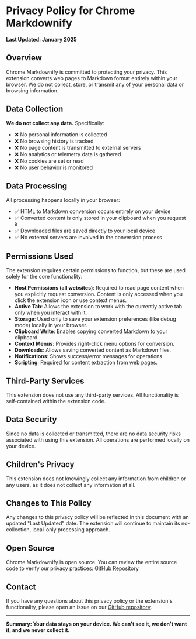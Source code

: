 # Privacy Policy for Chrome Markdownify

**Last Updated: January 2025**

## Overview

Chrome Markdownify is committed to protecting your privacy. This extension converts web pages to Markdown format entirely within your browser. We do not collect, store, or transmit any of your personal data or browsing information.

## Data Collection

**We do not collect any data.** Specifically:

- ❌ No personal information is collected
- ❌ No browsing history is tracked
- ❌ No page content is transmitted to external servers
- ❌ No analytics or telemetry data is gathered
- ❌ No cookies are set or read
- ❌ No user behavior is monitored

## Data Processing

All processing happens locally in your browser:

- ✅ HTML to Markdown conversion occurs entirely on your device
- ✅ Converted content is only stored in your clipboard when you request it
- ✅ Downloaded files are saved directly to your local device
- ✅ No external servers are involved in the conversion process

## Permissions Used

The extension requires certain permissions to function, but these are used solely for the core functionality:

- **Host Permissions (all websites)**: Required to read page content when you explicitly request conversion. Content is only accessed when you click the extension icon or use context menus.
- **Active Tab**: Allows the extension to work with the currently active tab only when you interact with it.
- **Storage**: Used only to save your extension preferences (like debug mode) locally in your browser.
- **Clipboard Write**: Enables copying converted Markdown to your clipboard.
- **Context Menus**: Provides right-click menu options for conversion.
- **Downloads**: Allows saving converted content as Markdown files.
- **Notifications**: Shows success/error messages for operations.
- **Scripting**: Required for content extraction from web pages.

## Third-Party Services

This extension does not use any third-party services. All functionality is self-contained within the extension code.

## Data Security

Since no data is collected or transmitted, there are no data security risks associated with using this extension. All operations are performed locally on your device.

## Children's Privacy

This extension does not knowingly collect any information from children or any users, as it does not collect any information at all.

## Changes to This Policy

Any changes to this privacy policy will be reflected in this document with an updated "Last Updated" date. The extension will continue to maintain its no-collection, local-only processing approach.

## Open Source

Chrome Markdownify is open source. You can review the entire source code to verify our privacy practices: [GitHub Repository](https://github.com/yourusername/chrome-markdownify)

## Contact

If you have any questions about this privacy policy or the extension's functionality, please open an issue on our [GitHub repository](https://github.com/yourusername/chrome-markdownify/issues).

---

**Summary: Your data stays on your device. We can't see it, we don't want it, and we never collect it.**
